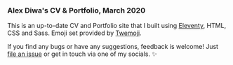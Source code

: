 ### Alex Diwa's CV & Portfolio, March 2020

This is an up-to-date CV and Portfolio site that I built using [Eleventy](https://www.11ty.dev/), HTML, CSS and Sass. Emoji set provided by [Twemoji](https://github.com/twitter/twemoji). 

If you find any bugs or have any suggestions, feedback is welcome! Just [file an issue](https://github.com/alxdwa/p-mar-20-11ty/issues) or get in touch via one of my socials. ✨